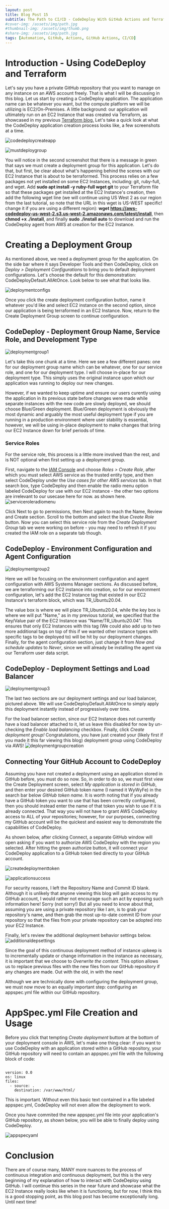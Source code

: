 ```yaml
---
layout: post
title: Blog Post 15
subtitle: The Path to CI/CD - CodeDeploy With GitHub Actions and Terraform
#cover-img: /assets/img/path.jpg
#thumbnail-img: /assets/img/thumb.png
#share-img: /assets/img/path.jpg
tags: [Automation, GitHub, Actions, GitHub Actions, CI/CD]
---
```


# Introduction - Using CodeDeploy and Terraform

Let's say you have a private GitHub repository that you want to manage on any instance on an AWS account freely. That is what I will be discussing in this blog. Let us start by creating a CodeDeploy application. The application name can be whatever you want, but the compute platform we will be utilizing is EC2/On-Premises. A little background: our application will ultimately run on an EC2 Instance that was created via Terraform, as showcased in my previous [Terraform blog.](https://wywyfe.github.io/2022-02-06-WFblog13/) Let's take a quick look at what the CodeDeploy application creation process looks like, a few screenshots at a time. 

![codedeploycreateapp](/assets/img/codedeploycreateapp.png)

![mustdeploygroup](/assets/img/mustdeploygroup.png)

You will notice in the second screenshot that there is a message in green that says we must create a deployment group for this application. Let's do that, but first, be clear about what's happening behind the scenes with our EC2 Instance that is about to be terraformed. This process relies on a few packages not yet installed on some EC2 Instances, including: git, ruby-full, and wget. Add **sudo apt install -y ruby-full wget git** to your Terraform file so that these packages get installed at the EC2 Instance's creation, then add the following wget line (we will continue using US West 2 as our region from the last tutorial, so note that the URL in this wget is US-WEST specific! change it if you are using a different region): **wget https://aws-codedeploy-us-west-2.s3.us-west-2.amazonaws.com/latest/install**, then **chmod +x ./install**, and finally **sudo ./install auto** to download and run the CodeDeploy agent from AWS at creation for the EC2 Instance.

# Creating a Deployment Group

As mentioned above, we need a deployment group for the application. On the side bar where it says Developer Tools and then CodeDeploy, click on _Deploy > Deployment Configurations_ to bring you to default deployment configurations. Let's choose the default for this demonstration: CodeDeployDefault.AllAtOnce. Look below to see what that looks like.

![deploymentconfigs](/assets/img/deploymentconfigs.png)

Once you click the create deployment configuration button, name it whatever you'd like and select EC2 instance on the second option, since our application is being terraformed in an EC2 Instance. Now, return to the Create Deployment Group screen to continue configuration. 

## CodeDeploy - Deployment Group Name, Service Role, and Development Type

![deploymentgroup1](/assets/img/dg1.png)

Let's take this one chunk at a time. Here we see a few different panes: one for our deployment group name which can be whatever, one for our service role, and one for our deployment type. I will choose in-place for our deployment type. This simply uses the original instance upon which our application was running to deploy our new changes. 

However, if we wanted to keep uptime and ensure our users curently using the application in its previous state before changes were made while separate instances with the new code are slowly deployed, we should choose Blue/Green deployment. Blue/Green deployment is obviously the most dynamic and arguably the most useful deployment type if you are running in a production environment where user stability is essential, however, we will be using in-place deployment to make changes that bring our EC2 Instance down for brief periods of time. 

### Service Roles

For the service role, this process is a little more involved than the rest, and is NOT optional when first setting up a deployment group. 

First, navigate to the [IAM Console](https://console.aws.amazon.com/iam/) and choose _Roles > Create Role_, after which you must select AWS service as the trusted entity type, and then select CodeDeploy under the _Use cases for other AWS services_ tab. In that search box, type CodeDeploy and then enable the radio menu option labeled CodeDeploy for use with our EC2 instance - the other two options are irrelevant to our usecase here for now. as shown here. ![serviceroleradiomenu](/assets/img/servicerole.png) 

Click Next to go to permissions, then Next again to reach the Name, Review and Create section. Scroll to the bottom and select the blue _Create Role_ button. Now you can select this service role from the _Create Deployment Group_ tab we were working on before - you may need to refresh it if you created the IAM role on a separate tab though.



## CodeDeploy - Environment Configuration and Agent Configuration

![deploymentgroup2](/assets/img/dg2.png)

Here we will be focusing on the environment configuration and agent configuration with AWS Systems Manager sections. As discussed before, we are terraforming our EC2 instance into creation, so for our environment configuration, let's add the EC2 Instance tag that existed in our EC2 Instance's terraform block, which was TR_Ubuntu20.04. 

The value box is where we will place TR_Ubuntu20.04, while the key box is where we will put "Name," as in my previous tutorial, we specified that the Key/Value pair of the EC2 Instance was "Name/TR_Ubuntu20.04". This ensures that only EC2 Instances with this tag (We could also add up to two more additional tags on top of this if we wanted other instance types with specific tags to be deployed to) will be hit by our deployment changes. Finally, for the agent configuration section, just change it from _Now and schedule updates_ to _Never_, since we will already be installing the agent via our Terraform user data script. 

## CodeDeploy - Deployment Settings and Load Balancer

![deploymentgroup3](/assets/img/dg3.png)

The last two sections are our deployment settings and our load balancer, pictured above. We will use CodeDeployDefault.AllAtOnce to simply apply this deployment instantly instead of progressively over time. 

For the load balancer section, since our EC2 Instance does not currently have a load balancer attached to it, let us leave this disabled for now by un-checking the _Enable load balancing_ checkbox. Finally, click _Create deployment group!_ Congratulations, you have just created your (likely first if you made it this far viewing this blog) deployment group using CodeDeploy via AWS! ![deploymentgroupcreation](/assets/img/deploymentgroupcreation.png)

## Connecting Your GitHub Account to CodeDeploy

Assuming you have not created a deployment using an application stored in GitHub before, you must do so now. So, in order to do so, we must first view the Create Deployment screen, select _My application is stored in GitHub_, and then enter your desired GitHub token name (I named it WyWyFe) in the search bar below _GitHub token name_. It is worth noting that if you already have a GitHub token you want to use that has been correctly configured, then you should instead enter the name of that token you wish to use if it is already connected. That way you will not have to grant AWS CodeDeploy access to ALL of your repositories; however, for our purposes, connecting my GitHub account will be the quickest and easiest way to demonstrate the capabilities of CodeDeploy.

As shown below, after clicking Connect, a separate GitHub window will open asking if you want to authorize AWS CodeDeploy with the region you selected. After hitting the green authorize button, it will connect your CodeDeploy application to a GitHub token tied directly to your GitHub account.

![createdeploymenttoken](/assets/img/createdeployment.png)

![applicationsuccess](/assets/img/applicationsuccess.png)

For security reasons, I left the Repository Name and Commit ID blank. Although it is unlikely that anyone viewing this blog will gain access to my GitHub account, I would rather not encourage such an act by exposing such information here! Sorry (not sorry!) But all you need to know about that, assuming you are using a private repository like I am, is to grab your repository's name, and then grab the most up-to-date commit ID from your repository so that the files from your private repository can be adopted into your EC2 Instance.

Finally, let's review the additional deployment behavior settings below. ![additionaldepsettings](/assets/img/additionaldep.png)

Since the goal of this continuous deployment method of instance upkeep is to incrementally update or change information in the instance as necessary, it is important that we choose to _Overwrite the content_. This option allows us to replace previous files with the new files from our GitHub repository if any changes are made. Out with the old, in with the new! 

Although we are technically done with configuring the deployment group, we must now move to an equally important step: configuring an appspec.yml file within our GitHub repository.

# AppSpec.yml File Creation and Usage

Before you click that tempting _Create deployment_ buttom at the bottom of your deployment console in AWS, let's make one thing clear: if you want to use CodeDeploy with an application stored within a GitHub repository, your GitHub repository will need to contain an appspec.yml file with the following block of code:

<code>
version: 0.0
os: linux
files:
  - source: .
    destination: /var/www/html/
</code>

This is important. Without even this basic text contained in a file labeled appspec.yml, CodeDeploy will not even allow the deployment to work.

Once you have commited the new appspec.yml file into your application's GitHub repository, as shown below, you will be able to finally deploy using CodeDeploy.

![appspecyaml](/assets/img/appspec.png)

# Conclusion 

There are of course many, MANY more nuances to the process of continuous integration and continuous deployment, but this is the very beginning of my explanation of how to interact with CodeDeploy using GitHub. I will continue this series in the near future and showcase what the EC2 Instance really looks like when it is functioning, but for now, I think this is a good stopping point, as this blog post has become exceptionally long. Until next time!
